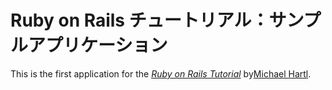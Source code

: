 # Ruby on Rails チュートリアル：サンプルアプリケーション

This is the first application for the
[*Ruby on Rails Tutorial*](http://railstutorial.jp/)
by[Michael Hartl](http://michaelhartl.com/).
